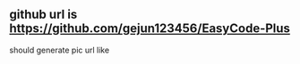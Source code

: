 ## github url is https://github.com/gejun123456/EasyCode-Plus

should generate pic url like [](https://raw.githubusercontent.com/gejun123456/EasyCode-Plus/main/screenshot/EasyCodePlus1.png)
